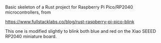 Basic skeleton of a Rust project for Raspberry Pi Pico/RP2040
microcontrollers, from

https://www.fullstacklabs.co/blog/rust-raspberry-pi-pico-blink

This one is modified slightly to blink both blue and red on the Xiao
SEEED RP2040 miniature board.

